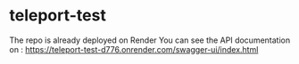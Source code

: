 ﻿# teleport-test

 The repo is already deployed on Render
You can see the API documentation on : https://teleport-test-d776.onrender.com/swagger-ui/index.html


